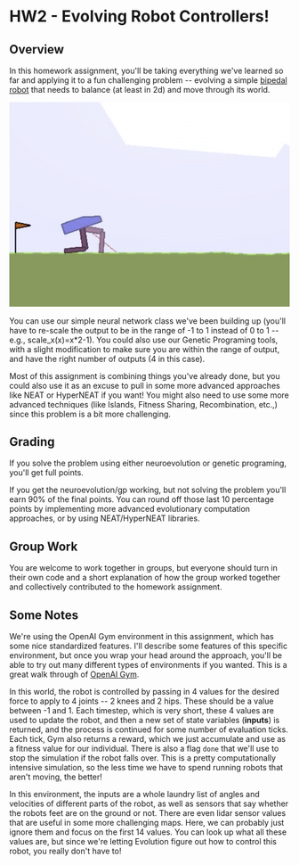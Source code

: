 # HW2 - Evolving Robot Controllers!

## Overview
In this homework assignment, you'll be taking everything we've learned so far and applying it to a fun challenging problem -- evolving a simple [bipedal robot](https://gym.openai.com/envs/BipedalWalker-v2/) that needs to balance (at least in 2d) and move through its world. 

![](https://raw.githubusercontent.com/ZE3-Edu/HW2_RobotEvolution/master/biped.png?token=AAAUTBYOW7PTKH3XKZ23B6TANDX4O)


You can use our simple neural network class we've been building up (you'll have to re-scale the output to be in the range of -1 to 1 instead of 0 to 1 -- e.g., scale_x(x)=x*2-1). You could also use our Genetic Programing tools, with a slight modification to make sure you are within the range of output, and have the right number of outputs (4 in this case). 

Most of this assignment is combining things you've already done, but you could also use it as an excuse to pull in some more advanced approaches like NEAT or HyperNEAT if you want! You might also need to use some more advanced techniques (like Islands, Fitness Sharing, Recombination, etc.,) since this problem is a bit more challenging. 

## Grading
If you solve the problem using either neuroevolution or genetic programing, you'll get full points. 

If you get the neuroevolution/gp working, but not solving the problem you'll earn 90% of the final points. You can round off those last 10 percentage points by implementing more advanced evolutionary computation approaches, or by using NEAT/HyperNEAT libraries.

## Group Work
You are welcome to work together in groups, but everyone should turn in their own code and a short explanation of how the group worked together and collectively contributed to the homework assignment. 

## Some Notes
We're using the OpenAI Gym environment in this assignment, which has some nice standardized features. I'll describe some features of this specific environment, but once you wrap your head around the approach, you'll be able to try out many different types of environments if you wanted. This is a great walk through of [OpenAI Gym](https://gym.openai.com/docs/). 

In this world, the robot is controlled by passing in 4 values for the desired force to apply to 4 joints -- 2 knees and 2 hips. These should be a value between -1 and 1. Each timestep, which is very short, these 4 values are used to update the robot, and then a new set of state variables (**inputs**) is returned, and the process is continued for some number of evaluation ticks. Each tick, Gym also returns a reward, which we just accumulate and use as a fitness value for our individual. There is also a flag `done` that we'll use to stop the simulation if the robot falls over. This is a pretty computationally intensive simulation, so the less time we have to spend running robots that aren't moving, the better!  

In this environment, the inputs are a whole laundry list of angles and velocities of different parts of the robot, as well as sensors that say whether the robots feet are on the ground or not. There are even lidar sensor values that are useful in some more challenging maps. Here, we can probably just ignore them and focus on the first 14 values. You can look up what all these values are, but since we're letting Evolution figure out how to control this robot, you really don't have to! 
